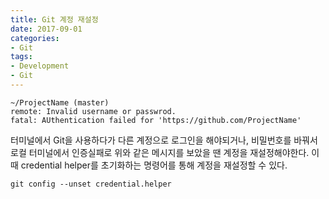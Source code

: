 ```yaml
---
title: Git 계정 재설정
date: 2017-09-01
categories:
- Git
tags:
- Development
- Git
---
```


```
~/ProjectName (master)
remote: Invalid username or passwrod.
fatal: AUthentication failed for 'https://github.com/ProjectName'
```

 터미널에서 Git을 사용하다가 다른 계정으로 로그인을 해야되거나, 비밀번호를 바꿔서 로컬 터미널에서 인증실패로 위와 같은 메시지를 보았을 땐 계정을 재설정해야한다. 이때 credential helper를 초기화하는 명령어를 통해 계정을 재설정할 수 있다.

```terminal
git config --unset credential.helper
```

